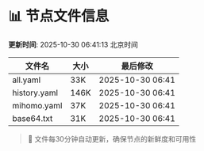 # 📊 节点文件信息

**更新时间**: 2025-10-30 06:41:13 北京时间

| 文件名 | 大小 | 最后修改 |
|--------|------|----------|
| all.yaml | 33K | 2025-10-30 06:41 |
| history.yaml | 146K | 2025-10-30 06:41 |
| mihomo.yaml | 37K | 2025-10-30 06:41 |
| base64.txt | 31K | 2025-10-30 06:41 |

> 🔄 文件每30分钟自动更新，确保节点的新鲜度和可用性
